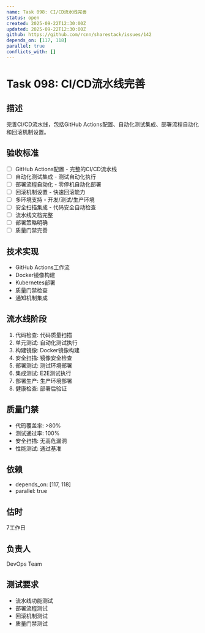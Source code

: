 ```yaml
---
name: Task 098: CI/CD流水线完善
status: open
created: 2025-09-22T12:30:00Z
updated: 2025-09-22T12:30:00Z
github: https://github.com/rcnn/sharestack/issues/142
depends_on: [117, 118]
parallel: true
conflicts_with: []
---
```


# Task 098: CI/CD流水线完善

## 描述
完善CI/CD流水线，包括GitHub Actions配置、自动化测试集成、部署流程自动化和回滚机制设置。

## 验收标准
- [ ] GitHub Actions配置 - 完整的CI/CD流水线
- [ ] 自动化测试集成 - 测试自动化执行
- [ ] 部署流程自动化 - 零停机自动化部署
- [ ] 回滚机制设置 - 快速回滚能力
- [ ] 多环境支持 - 开发/测试/生产环境
- [ ] 安全扫描集成 - 代码安全自动检查
- [ ] 流水线文档完整
- [ ] 部署策略明确
- [ ] 质量门禁完善

## 技术实现
- GitHub Actions工作流
- Docker镜像构建
- Kubernetes部署
- 质量门禁检查
- 通知机制集成

## 流水线阶段
1. 代码检查: 代码质量扫描
2. 单元测试: 自动化测试执行
3. 构建镜像: Docker镜像构建
4. 安全扫描: 镜像安全检查
5. 部署测试: 测试环境部署
6. 集成测试: E2E测试执行
7. 部署生产: 生产环境部署
8. 健康检查: 部署后验证

## 质量门禁
- 代码覆盖率: >80%
- 测试通过率: 100%
- 安全扫描: 无高危漏洞
- 性能测试: 通过基准

## 依赖
- depends_on: [117, 118]
- parallel: true

## 估时
7工作日

## 负责人
DevOps Team

## 测试要求
- 流水线功能测试
- 部署流程测试
- 回滚机制测试
- 质量门禁测试